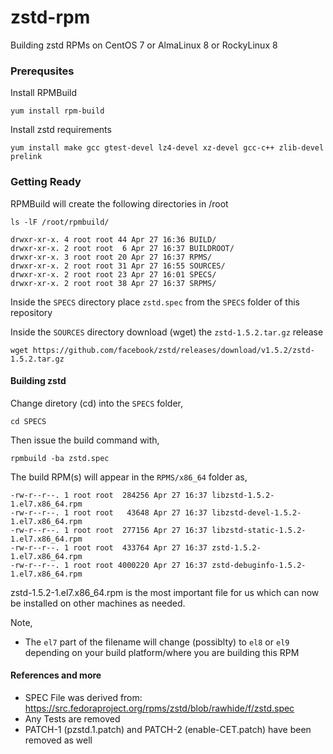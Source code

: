 # zstd-rpm

Building zstd RPMs on CentOS 7 or AlmaLinux 8 or RockyLinux 8



### Prerequsites


Install RPMBuild

    yum install rpm-build

Install zstd requirements

    yum install make gcc gtest-devel lz4-devel xz-devel gcc-c++ zlib-devel prelink


### Getting Ready

RPMBuild will create the following directories in /root

    ls -lF /root/rpmbuild/

    drwxr-xr-x. 4 root root 44 Apr 27 16:36 BUILD/
    drwxr-xr-x. 2 root root  6 Apr 27 16:37 BUILDROOT/
    drwxr-xr-x. 3 root root 20 Apr 27 16:37 RPMS/
    drwxr-xr-x. 2 root root 31 Apr 27 16:55 SOURCES/
    drwxr-xr-x. 2 root root 23 Apr 27 16:01 SPECS/
    drwxr-xr-x. 2 root root 38 Apr 27 16:37 SRPMS/


Inside the `SPECS` directory place `zstd.spec` from the `SPECS` folder of this repository

Inside the `SOURCES` directory download (wget) the `zstd-1.5.2.tar.gz` release

    wget https://github.com/facebook/zstd/releases/download/v1.5.2/zstd-1.5.2.tar.gz

#### Building zstd

Change diretory (cd) into the `SPECS` folder,

    cd SPECS

Then issue the build command with,

    rpmbuild -ba zstd.spec

The build RPM(s) will appear in the `RPMS/x86_64` folder as,

    -rw-r--r--. 1 root root  284256 Apr 27 16:37 libzstd-1.5.2-1.el7.x86_64.rpm
    -rw-r--r--. 1 root root   43648 Apr 27 16:37 libzstd-devel-1.5.2-1.el7.x86_64.rpm
    -rw-r--r--. 1 root root  277156 Apr 27 16:37 libzstd-static-1.5.2-1.el7.x86_64.rpm
    -rw-r--r--. 1 root root  433764 Apr 27 16:37 zstd-1.5.2-1.el7.x86_64.rpm
    -rw-r--r--. 1 root root 4000220 Apr 27 16:37 zstd-debuginfo-1.5.2-1.el7.x86_64.rpm

zstd-1.5.2-1.el7.x86_64.rpm is the most important file for us which can now be installed on other machines as needed.

Note,

- The `el7` part of the filename will change (possiblty) to `el8` or `el9` depending on your build platform/where you are building this RPM


#### References and more

- SPEC File was derived from: https://src.fedoraproject.org/rpms/zstd/blob/rawhide/f/zstd.spec
- Any Tests are removed
- PATCH-1 (pzstd.1.patch) and PATCH-2 (enable-CET.patch) have been removed as well